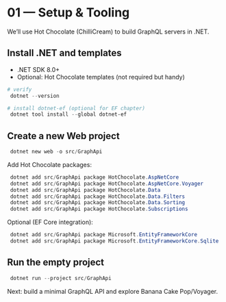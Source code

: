 # 01 — Setup & Tooling

We’ll use Hot Chocolate (ChilliCream) to build GraphQL servers in .NET.

## Install .NET and templates
- .NET SDK 8.0+
- Optional: Hot Chocolate templates (not required but handy)

```powershell
# verify
 dotnet --version

# install dotnet-ef (optional for EF chapter)
 dotnet tool install --global dotnet-ef
```

## Create a new Web project
```powershell
 dotnet new web -o src/GraphApi
```

Add Hot Chocolate packages:
```powershell
 dotnet add src/GraphApi package HotChocolate.AspNetCore
 dotnet add src/GraphApi package HotChocolate.AspNetCore.Voyager
 dotnet add src/GraphApi package HotChocolate.Data
 dotnet add src/GraphApi package HotChocolate.Data.Filters
 dotnet add src/GraphApi package HotChocolate.Data.Sorting
 dotnet add src/GraphApi package HotChocolate.Subscriptions
```

Optional (EF Core integration):
```powershell
 dotnet add src/GraphApi package Microsoft.EntityFrameworkCore
 dotnet add src/GraphApi package Microsoft.EntityFrameworkCore.Sqlite
```

## Run the empty project
```powershell
 dotnet run --project src/GraphApi
```

Next: build a minimal GraphQL API and explore Banana Cake Pop/Voyager.
